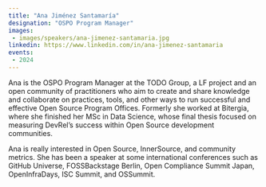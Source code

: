```yaml
---
title: "Ana Jiménez Santamaría"
designation: "OSPO Program Manager"
images:
 - images/speakers/ana-jimenez-santamaria.jpg
linkedin: https://www.linkedin.com/in/ana-jimenez-santamaria
events:
 - 2024
---
```


Ana is the OSPO Program Manager at the TODO Group, a LF project and an open community of practitioners who aim to create and share knowledge and collaborate on practices, tools, and other ways to run successful and effective Open Source Program Offices. Formerly she worked at Bitergia, where she finished her MSc in Data Science, whose final thesis focused on measuring DevRel’s success within Open Source development communities.
 
 
 
 Ana is really interested in Open Source, InnerSource, and community metrics. She has been a speaker at some international conferences such as GitHub Universe, FOSSBackstage Berlin, Open Compliance Summit Japan, OpenInfraDays, ISC Summit, and OSSummit.